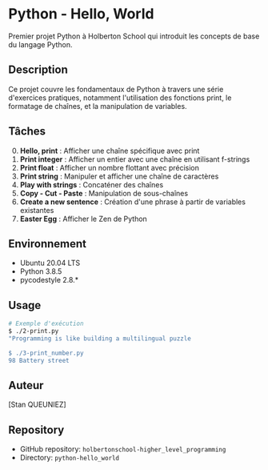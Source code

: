 # Python - Hello, World

Premier projet Python à Holberton School qui introduit les concepts de base du langage Python.

## Description
Ce projet couvre les fondamentaux de Python à travers une série d'exercices pratiques, notamment l'utilisation des fonctions print, le formatage de chaînes, et la manipulation de variables.

## Tâches
0. **Hello, print** : Afficher une chaîne spécifique avec print
1. **Print integer** : Afficher un entier avec une chaîne en utilisant f-strings
2. **Print float** : Afficher un nombre flottant avec précision
3. **Print string** : Manipuler et afficher une chaîne de caractères
4. **Play with strings** : Concaténer des chaînes
5. **Copy - Cut - Paste** : Manipulation de sous-chaînes
6. **Create a new sentence** : Création d'une phrase à partir de variables existantes
7. **Easter Egg** : Afficher le Zen de Python

## Environnement
- Ubuntu 20.04 LTS
- Python 3.8.5
- pycodestyle 2.8.*

## Usage
```bash
# Exemple d'exécution
$ ./2-print.py
"Programming is like building a multilingual puzzle

$ ./3-print_number.py
98 Battery street
```

## Auteur
[Stan QUEUNIEZ]

## Repository
- GitHub repository: `holbertonschool-higher_level_programming`
- Directory: `python-hello_world`
